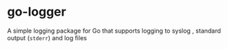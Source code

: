 # go-logger
A simple logging package for Go that supports logging to syslog , standard output (`stderr`) and log files
